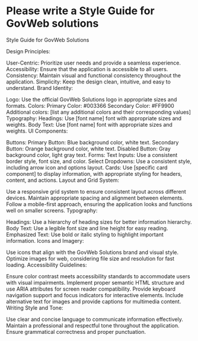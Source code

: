 Please write a Style Guide for GovWeb solutions
===

Style Guide for GovWeb Solutions

Design Principles:

User-Centric: Prioritize user needs and provide a seamless experience.
Accessibility: Ensure that the application is accessible to all users.
Consistency: Maintain visual and functional consistency throughout the application.
Simplicity: Keep the design clean, intuitive, and easy to understand.
Brand Identity:

Logo: Use the official GovWeb Solutions logo in appropriate sizes and formats.
Colors:
Primary Color: #003366
Secondary Color: #FF9900
Additional colors: [list any additional colors and their corresponding values]
Typography:
Headings: Use [font name] font with appropriate sizes and weights.
Body Text: Use [font name] font with appropriate sizes and weights.
UI Components:

Buttons:
Primary Button: Blue background color, white text.
Secondary Button: Orange background color, white text.
Disabled Button: Gray background color, light gray text.
Forms:
Text Inputs: Use a consistent border style, font size, and color.
Select Dropdowns: Use a consistent style, including arrow icon and options layout.
Cards: Use [specific card component] to display information, with appropriate styling for headers, content, and actions.
Layout and Grid System:

Use a responsive grid system to ensure consistent layout across different devices.
Maintain appropriate spacing and alignment between elements.
Follow a mobile-first approach, ensuring the application looks and functions well on smaller screens.
Typography:

Headings: Use a hierarchy of heading sizes for better information hierarchy.
Body Text: Use a legible font size and line height for easy reading.
Emphasized Text: Use bold or italic styling to highlight important information.
Icons and Imagery:

Use icons that align with the GovWeb Solutions brand and visual style.
Optimize images for web, considering file size and resolution for fast loading.
Accessibility Guidelines:

Ensure color contrast meets accessibility standards to accommodate users with visual impairments.
Implement proper semantic HTML structure and use ARIA attributes for screen reader compatibility.
Provide keyboard navigation support and focus indicators for interactive elements.
Include alternative text for images and provide captions for multimedia content.
Writing Style and Tone:

Use clear and concise language to communicate information effectively.
Maintain a professional and respectful tone throughout the application.
Ensure grammatical correctness and proper punctuation.